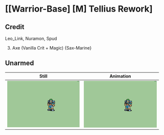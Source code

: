 # [\[Warrior-Base\] \[M\] Tellius Rework]

## Credit

Leo_Link, Nuramon, Spud

3. Axe (Vanilla Crit + Magic) {Sax-Marine}
	
## Unarmed

| Still | Animation |
| :---: | :-------: |
| ![Unarmed still](./Unarmed_000.png) | ![Unarmed animation](./Unarmed.gif) |
